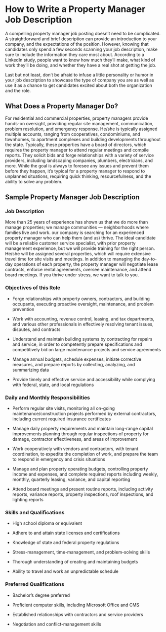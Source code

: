 # How to Write a Property Manager Job Description

A compelling property manager job posting doesn’t need to be complicated. A straightforward and brief description can provide an introduction to your company, and the expectations of the position. However, knowing that candidates only spend a few seconds scanning your job description, make sure to include the information they care most about. According to a LinkedIn study, people want to know how much they’ll make, what kind of work they’ll be doing, and whether they have a real shot at getting the job.

Last but not least, don’t be afraid to infuse a little personality or humor in your job description to showcase the type of company you are as well as use it as a chance to get candidates excited about both the organization and the role.
## What Does a Property Manager Do?

For residential and commercial properties, property managers provide hands-on oversight, providing regular site management, communication, problem resolution, and emergency response. He/she is typically assigned multiple accounts, ranging from cooperatives, condominiums, and townhomes, to apartment complexes and building developments throughout the state. Typically, these properties have a board of directors, which requires the property manager to attend regular meetings and compile reports. They solicit bids and forge relationships with a variety of service providers, including landscaping companies, plumbers, electricians, and more. While the goal is always to foresee any issues and prevent them before they happen, it’s typical for a property manager to respond to unplanned situations, requiring quick thinking, resourcefulness, and the ability to solve any problem.
## Sample Property Manager Job Description

### Job Description

More than 25 years of experience has shown us that we do more than manage properties; we manage communities — neighborhoods where families live and work. our company is searching for an experienced property manager who can help them (and us) thrive. The ideal candidate will be a reliable customer service specialist, with prior property management experience, but we will provide training for the right person. He/she will be assigned several properties, which will require extensive travel time for site visits and meetings. In addition to managing the day-to-day operations of each property, the property manager will negotiate lease contracts, enforce rental agreements, oversee maintenance, and attend board meetings. If you thrive under stress, we want to talk to you.

### Objectives of this Role

* Forge relationships with property owners, contractors, and building occupants, executing proactive oversight, maintenance, and problem prevention

* Work with accounting, revenue control, leasing, and tax departments, and various other professionals in effectively resolving tenant issues, disputes, and contracts

* Understand and maintain building systems by contracting for repairs and service, in order to competently prepare specifications and competitively bid on large maintenance projects and service agreements

* Manage annual budgets, schedule expenses, initiate corrective measures, and prepare reports by collecting, analyzing, and summarizing data

* Provide timely and effective service and accessibility while complying with federal, state, and local regulations

### Daily and Monthly Responsibilities

* Perform regular site visits, monitoring all on-going maintenance/construction projects performed by external contractors, including current required insurance certificates

* Manage daily property requirements and maintain long-range capital improvements planning through regular inspections of property for damage, contractor effectiveness, and areas of improvement

* Work cooperatively with vendors and contractors, with tenant coordination, to expedite the completion of work, and prepare the team to respond in emergency and crisis situations

* Manage and plan property operating budgets, controlling property income and expenses, and complete required reports including weekly, monthly, quarterly leasing, variance, and capital reporting

* Attend board meetings and present routine reports, including activity reports, variance reports, property inspections, roof inspections, and lighting reports

### Skills and Qualifications

* High school diploma or equivalent

* Adhere to and attain state licenses and certifications

* Knowledge of state and federal property regulations

* Stress-management, time-management, and problem-solving skills

* Thorough understanding of creating and maintaining budgets

* Ability to travel and work an unpredictable schedule

### Preferred Qualifications

* Bachelor’s degree preferred

* Proficient computer skills, including Microsoft Office and CMS

* Established relationships with contractors and service providers

* Negotiation and conflict-management skills
